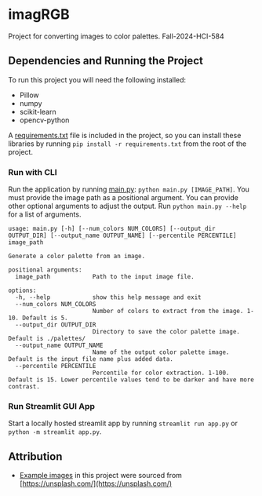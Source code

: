 # imagRGB
Project for converting images to color palettes. Fall-2024-HCI-584

## Dependencies and Running the Project
To run this project you will need the following installed:
- Pillow
- numpy
- scikit-learn
- opencv-python

A [requirements.txt](./requirements.txt) file is included in the project, so you can install these libraries by running `pip install -r requirements.txt` from the root of the project.

### Run with CLI

Run the application by running [main.py](./main.py): `python main.py [IMAGE_PATH]`. You must provide the image path as a positional argument. You can provide other optional arguments to adjust the output. Run `python main.py --help` for a list of arguments.
```
usage: main.py [-h] [--num_colors NUM_COLORS] [--output_dir OUTPUT_DIR] [--output_name OUTPUT_NAME] [--percentile PERCENTILE] image_path

Generate a color palette from an image.

positional arguments:
  image_path            Path to the input image file.

options:
  -h, --help            show this help message and exit
  --num_colors NUM_COLORS
                        Number of colors to extract from the image. 1-10. Default is 5.
  --output_dir OUTPUT_DIR
                        Directory to save the color palette image. Default is ./palettes/
  --output_name OUTPUT_NAME
                        Name of the output color palette image. Default is the input file name plus added data.
  --percentile PERCENTILE
                        Percentile for color extraction. 1-100. Default is 15. Lower percentile values tend to be darker and have more contrast.
```

### Run Streamlit GUI App

Start a locally hosted streamlit app by running `streamlit run app.py` or `python -m streamlit app.py`.

## Attribution
- [Example images](./example-images/) in this project were sourced from [https://unsplash.com/](https://unsplash.com/)